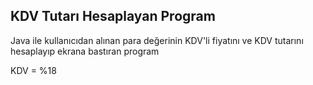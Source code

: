## KDV Tutarı Hesaplayan Program

Java ile kullanıcıdan alınan para değerinin KDV'li
fiyatını ve KDV tutarını hesaplayıp ekrana bastıran 
program

KDV = %18